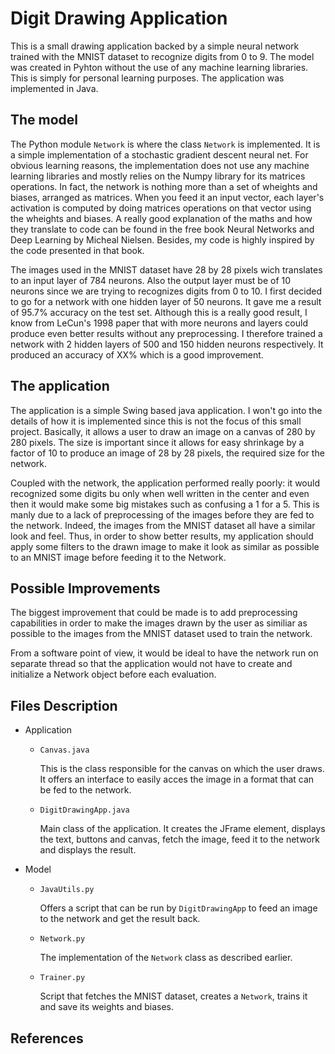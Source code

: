 # Digit Drawing Application
This is a small drawing application backed by a simple neural network trained with the MNIST dataset to recognize digits from 0 to 9.
The model was created in Pyhton without the use of any machine learning libraries. This is simply for personal learning purposes. 
The application was implemented in Java.

## The model
The Python module `Network` is where the class `Network` is implemented. It is a simple implementation of a stochastic gradient descent neural net. For obvious learning reasons, the implementation does not use any machine learning libraries and mostly relies on the Numpy library for its matrices operations. In fact, the network is nothing more than a set of wheights and biases, arranged as matrices. When you feed it an input vector, each layer's activation is computed by doing matrices operations on that vector using the wheights and biases. A really good explanation of the maths and how they translate to code can be found in the free book Neural Networks and Deep Learning by Micheal Nielsen. Besides, my code is highly inspired by the code presented in that book.

The images used in the MNIST dataset have 28 by 28 pixels wich translates to an input layer of 784 neurons. Also the output layer must be of 10 neurons since we are trying to recognizes digits from 0 to 10. I first decided to go for a network with one hidden layer of 50 neurons. It gave me a result of 95.7% accuracy on the test set. Although this is a really good result, I know from LeCun's 1998 paper that  with more neurons and layers could produce even better results without any preprocessing. I therefore trained a network with 2 hidden layers of 500 and 150 hidden neurons respectively. It produced an accuracy of XX% which is a good improvement.

## The application
The application is a simple Swing based java application. I won't go into the details of how it is implemented since this is not the focus of this small project. Basically, it allows a user to draw an image on a canvas of 280 by 280 pixels. The size is important since it allows for easy shrinkage by a factor of 10 to produce an image of 28 by 28 pixels, the required size for the network.

Coupled with the network, the application performed really poorly: it would recognized some digits bu only when well written in the center and even then it would make some big mistakes such as confusing a 1 for a 5. This is manly due to a lack of preprocessing of the images before they are fed to the network. Indeed, the images from the MNIST dataset all have a similar look and feel. Thus, in order to show better results, my application should apply some filters to the drawn image to make it look as similar as possible to an MNIST image before feeding it to the Network.

## Possible Improvements
The biggest improvement that could be made is to add preprocessing capabilities in order to make the images drawn by the user as similiar as possible to the images from the MNIST dataset used to train the network.

From a software point of view, it would be ideal to have the network run on separate thread so that the application would not have to create and initialize a Network object before each evaluation. 


## Files Description
- Application
  - `Canvas.java`

    This is the class responsible for the canvas on which the user draws. It offers an interface to easily acces the image in a format       that can be fed to the network.

  - `DigitDrawingApp.java`
  
    Main class of the application. It creates the JFrame element, displays the text, buttons and canvas, fetch the image, feed it to the     network and displays the result.
  
- Model
  - `JavaUtils.py`
    
    Offers a script that can be run by `DigitDrawingApp` to feed an image to the network and get the result back.
    
  - `Network.py`
  
    The implementation of the `Network` class as described earlier.
  
  - `Trainer.py`
  
    Script that fetches the MNIST dataset, creates a `Network`, trains it and save its weights and biases.
  

## References
